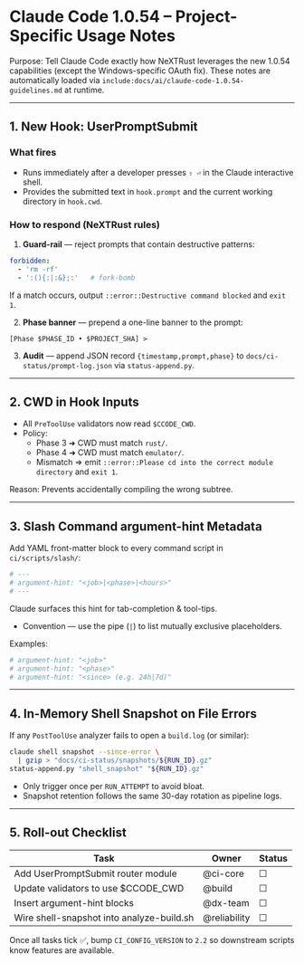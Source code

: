 # Claude Code 1.0.54 – Project-Specific Usage Notes

Purpose: Tell Claude Code exactly how NeXTRust leverages the new 1.0.54 capabilities (except the Windows-specific OAuth fix). These notes are automatically loaded via `include:docs/ai/claude-code-1.0.54-guidelines.md` at runtime.

---

## 1. New Hook: UserPromptSubmit

### What fires
- Runs immediately after a developer presses `⇧ ⏎` in the Claude interactive shell.
- Provides the submitted text in `hook.prompt` and the current working directory in `hook.cwd`.

### How to respond (NeXTRust rules)

1. **Guard-rail** — reject prompts that contain destructive patterns:

```yaml
forbidden:
  - 'rm -rf'
  - ':(){:|:&};:'   # fork-bomb
```

If a match occurs, output `::error::Destructive command blocked` and `exit 1`.

2. **Phase banner** — prepend a one-line banner to the prompt:

```
[Phase $PHASE_ID • $PROJECT_SHA] >
```

3. **Audit** — append JSON record `{timestamp,prompt,phase}` to `docs/ci-status/prompt-log.json` via `status-append.py`.

---

## 2. CWD in Hook Inputs

- All `PreToolUse` validators now read `$CCODE_CWD`.
- Policy:
  - Phase 3 ➜ CWD must match `rust/`.
  - Phase 4 ➜ CWD must match `emulator/`.
  - Mismatch ⇒ emit `::error::Please cd into the correct module directory` and `exit 1`.

Reason: Prevents accidentally compiling the wrong subtree.

---

## 3. Slash Command argument-hint Metadata

Add YAML front-matter block to every command script in `ci/scripts/slash/`:

```bash
# ---
# argument-hint: "<job>|<phase>|<hours>"
# ---
```

Claude surfaces this hint for tab-completion & tool-tips.
- Convention — use the pipe (`|`) to list mutually exclusive placeholders.

Examples:
```bash
# argument-hint: "<job>"
# argument-hint: "<phase>"
# argument-hint: "<since> (e.g. 24h|7d)"
```

---

## 4. In-Memory Shell Snapshot on File Errors

If any `PostToolUse` analyzer fails to open a `build.log` (or similar):

```bash
claude shell snapshot --since-error \
  | gzip > "docs/ci-status/snapshots/${RUN_ID}.gz"
status-append.py "shell_snapshot" "${RUN_ID}.gz"
```

- Only trigger once per `RUN_ATTEMPT` to avoid bloat.
- Snapshot retention follows the same 30-day rotation as pipeline logs.

---

## 5. Roll-out Checklist

| Task | Owner | Status |
|------|-------|--------|
| Add UserPromptSubmit router module | @ci-core | ☐ |
| Update validators to use $CCODE_CWD | @build | ☐ |
| Insert argument-hint blocks | @dx-team | ☐ |
| Wire shell-snapshot into analyze-build.sh | @reliability | ☐ |

Once all tasks tick ✅, bump `CI_CONFIG_VERSION` to `2.2` so downstream scripts know features are available.
